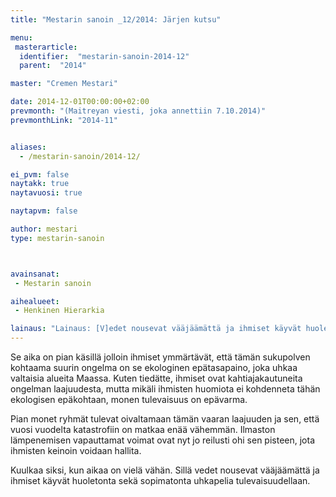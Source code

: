 ```yaml
---
title: "Mestarin sanoin _12/2014: Järjen kutsu"

menu:
 masterarticle:
  identifier:  "mestarin-sanoin-2014-12"
  parent:  "2014"

master: "Cremen Mestari"

date: 2014-12-01T00:00:00+02:00
prevmonth: "(Maitreyan viesti, joka annettiin 7.10.2014)"
prevmonthLink: "2014-11"


aliases:
  - /mestarin-sanoin/2014-12/

ei_pvm: false
naytakk: true
naytavuosi: true

naytapvm: false

author: mestari
type: mestarin-sanoin



avainsanat:
 - Mestarin sanoin

aihealueet:
 - Henkinen Hierarkia

lainaus: "Lainaus: [V]edet nousevat vääjäämättä ja ihmiset käyvät huoletonta sekä sopimatonta uhkapelia tulevaisuudellaan."
---
```

<p>Se aika on pian käsillä jolloin ihmiset ymmärtävät, että tämän sukupolven kohtaama suurin ongelma on se ekologinen epätasapaino, joka uhkaa valtaisia alueita Maassa. Kuten tiedätte, ihmiset ovat kahtiajakautuneita ongelman laajuudesta, mutta mikäli ihmisten huomiota ei kohdenneta tähän ekologisen epäkohtaan, monen tulevaisuus on epävarma.</p>
<p>Pian monet ryhmät tulevat oivaltamaan tämän vaaran laajuuden ja sen, että vuosi vuodelta katastrofiin on matkaa enää vähemmän. Ilmaston lämpenemisen vapauttamat voimat ovat nyt jo reilusti ohi sen pisteen, jota ihmisten keinoin voidaan hallita.</p>
<p>Kuulkaa siksi, kun aikaa on vielä vähän. Sillä vedet nousevat vääjäämättä ja ihmiset käyvät huoletonta sekä sopimatonta uhkapelia tulevaisuudellaan.</p>